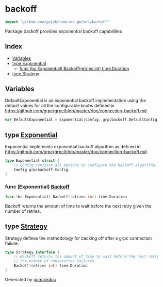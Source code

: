 <!-- Code generated by gomarkdoc. DO NOT EDIT -->

# backoff

```go
import "github.com/gojek/courier-go/xds/backoff"
```

Package backoff provides exponential backoff capabilities

## Index

- [Variables](<#variables>)
- [type Exponential](<#type-exponential>)
  - [func (bc Exponential) Backoff(retries int) time.Duration](<#func-exponential-backoff>)
- [type Strategy](<#type-strategy>)


## Variables

DefaultExponential is an exponential backoff implementation using the default values for all the configurable knobs defined in https://github.com/grpc/grpc/blob/master/doc/connection-backoff.md.

```go
var DefaultExponential = Exponential{Config: grpcbackoff.DefaultConfig}
```

## type [Exponential](<https://github.com/gojek/courier-go/blob/main/xds/backoff/backoff.go#L27-L30>)

Exponential implements exponential backoff algorithm as defined in https://github.com/grpc/grpc/blob/master/doc/connection-backoff.md.

```go
type Exponential struct {
    // Config contains all options to configure the backoff algorithm.
    Config grpcbackoff.Config
}
```

### func \(Exponential\) [Backoff](<https://github.com/gojek/courier-go/blob/main/xds/backoff/backoff.go#L34>)

```go
func (bc Exponential) Backoff(retries int) time.Duration
```

Backoff returns the amount of time to wait before the next retry given the number of retries.

## type [Strategy](<https://github.com/gojek/courier-go/blob/main/xds/backoff/backoff.go#L12-L16>)

Strategy defines the methodology for backing off after a grpc connection failure.

```go
type Strategy interface {
    // Backoff returns the amount of time to wait before the next retry given
    // the number of consecutive failures.
    Backoff(retries int) time.Duration
}
```



Generated by [gomarkdoc](<https://github.com/princjef/gomarkdoc>)
